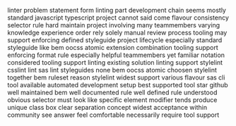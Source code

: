 linter problem statement form linting part development chain seems mostly standard javascript typescript project cannot said come flavour consistency selector rule hard maintain project involving many teammembers varying knowledge experience order rely solely manual review process tooling may support enforcing defined styleguide project lifecycle especially standard styleguide like bem oocss atomic extension combination tooling support enforcing format rule especially helpful teammembers yet familiar notation considered tooling support linting existing solution linting support stylelint csslint lint sas lint styleguides none bem oocss atomic choosen stylelint together bem ruleset reason stylelint widest support various flavour sas cli tool available automated development setup best supported tool star github well maintained bem well documented rule well defined rule understood obvious selector must look like specific element modifier tends produce unique class box clear separation concept widest acceptance within community see answer feel comfortable necessarily require tool support